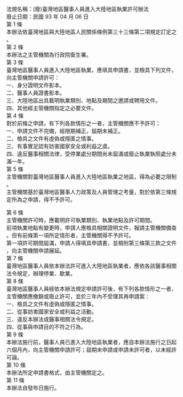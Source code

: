 法規名稱：(廢)臺灣地區醫事人員進入大陸地區執業許可辦法  
廢止日期：民國 93 年 04 月 06 日  
第 1 條  
本辦法依臺灣地區與大陸地區人民關係條例第三十三條第二項規定訂定之  
。  
第 2 條  
本辦法之主管機關為行政院衛生署。  
第 3 條  
臺灣地區醫事人員進入大陸地區執業，應填具申請書，並檢具下列文件，  
向主管機關申請許可：  
一、身分證明文件影本。  
二、醫事人員證書影本。  
三、大陸地區出具載明執業類別、地點及期間之邀請或聘用文件。  
四、其他經主管機關指定之必要文件。  
第 4 條  
對於前條之申請，有下列各款情形之一者，主管機關應不予許可：  
一、申請文件不完備，經限期補正，屆期未補正。  
二、檢具之文件有虛偽或隱匿之情事。  
三、有事實足認有妨害國家安全或利益之虞。  
四、違反醫事相關法律，受停業處分期間尚未屆滿或廢止執業執照處分未  
滿一年。  
第 5 條  
主管機關對臺灣地區醫事人員進入大陸地區執業之地區，得為必要之限制  
。  
主管機關基於臺灣地區醫事人力政策及人員管理之考量，對於依第三條規  
定所為之申請，得不予許可。  


第 6 條  
主管機關許可時，應載明許可執業類別、執業地點及許可期間。  
前項執業地點有變更時，申請人應檢具相關證明文件，報請主管機關備查  
。但有前條第一項所定情形者，主管機關得不予許可。  
第一項許可期間屆滿，申請人得填具申請書，並檢附第三條第三款之文件  
，向主管機關申請展延。  
第 7 條  
臺灣地區醫事人員依本辦法許可進入大陸地區執業者，應依各該醫事相關  
法令規定，辦理停業、歇業。  
第 8 條  
臺灣地區醫事人員經依本辦法規定申請許可後，有下列各款情形之一者，  
主管機關應撤銷或廢止許可，並於三年內不受理其再申請案：  
一、檢具之文件有虛偽或隱匿之情事。  
二、從事妨害國家安全或利益之活動。  
三、違反本辦法或醫事相關法令規定。  
四、從事與申請目的不符之行為。  
第 9 條  
本辦法施行前，醫事人員已進入大陸地區執業者，應自本辦法施行之日起  
六個月內，向主管機關申請許可；屆期未申請或申請未許可者，以未經許  
可論。  
第 10 條  
本辦法所定申請書格式，由主管機關定之。  
第 11 條  
本辦法自發布日施行。  


